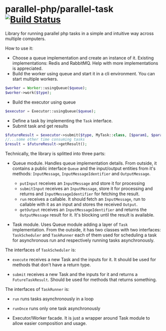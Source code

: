 parallel-php/parallel-task [![Build Status](https://travis-ci.org/parallel-php/parallel-task.svg?branch=master)](https://travis-ci.org/parallel-php/parallel-task)
=============

Library for running parallel php tasks in a simple and intuitive way across multiple computers.

How to use it:

- Choose a queue implementation and create an instance of it. Existing implementations: Redis and RabbitMQ. Help with more implementations is appreciated.
- Build the worker using queue and start it in a cli environment. You can start multiple workers.
```php
$worker = Worker::usingQueue($queue);
$worker->work($type);
```
- Build the executor using queue
```php
$executor = Executor::usingQueue($queue);
```
- Define a task by implementing the `Task` interface.
- Submit task and get results
```php
$futureResult = $executor->submit($type, MyTask::class, [$param1, $param2]);
//...some other time consuming tasks
$result = $futureResult->getResult();
```

Technically, the library is splitted into three parts:
- Queue module. Handles queue implementation details. From outside, it contains a public interface `Queue` and the input/output entities from it's methods: `InputMessage`, `InputMessageIdentifier` and `OutputMessage`.
  * `putInput` receives an `InputMessage` and store it for processing
  - `submitInput` receives an `InputMessage`, store it for processing and returns and `InputMessageIdentifier` for fetching the result.
  - `run` receives a callable. It should fetch an `InputMessage`, run to callable with it as an input and stores the received `Output`.
  - `getOutput` receives an `InputMessageIdentifier` and returns the `OutputMessage` result for it. It's blocking until the result is available.

- Task module. Uses Queue module adding a layer of `Task` implementation. From the outside, it has two classes with two interfaces: `TaskScheduler` and `TaskRunner` each of them used for scheduling a task for asynchronous run and respectively running tasks asynchronously.

 The interfaces of `TaskScheduler` is:
  * `execute` receives a new Task and the inputs for it. It should be used for methods that don't have a return type.
  - `submit` receives a new Task and the inputs for it and returns a `FutureTaskResult`. Should be used for methods that returns something.

 The interfaces of `TaskRunner` is:
  * `run` runs tasks asynchronously in a loop
  - `runOnce` runs only one task asynchronously

- Executor/Worker facade. It is just a wrapper around Task module to allow easier composition and usage.
